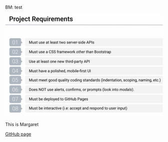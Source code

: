 BM: test


![tes](/assets/screen_shot.png)

This is Margaret

[GitHub page](https://khantatyana.github.io/Project-1/)
